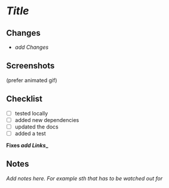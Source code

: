# _Title_

## Changes
- _add Changes_

## Screenshots
(prefer animated gif)


## Checklist
- [ ] tested locally
- [ ] added new dependencies
- [ ] updated the docs
- [ ] added a test

**Fixes _add Links__**

Notes
-----
_Add notes here._
_For example sth that has to be watched out for_
